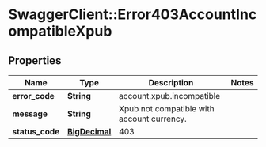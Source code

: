 # SwaggerClient::Error403AccountIncompatibleXpub

## Properties
Name | Type | Description | Notes
------------ | ------------- | ------------- | -------------
**error_code** | **String** | account.xpub.incompatible | 
**message** | **String** | Xpub not compatible with account currency. | 
**status_code** | [**BigDecimal**](BigDecimal.md) | 403 | 

